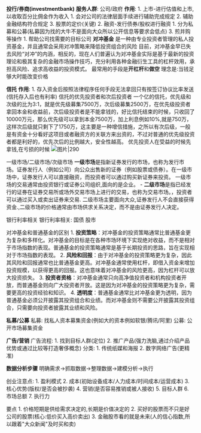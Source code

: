 **投行/券商(investmentbank)**
	**服务人群**: 公司/政府
	**作用**:
	1. 上市-进行估值和上市,以收取百分比佣金作为收入
		1. 会对公司的法律层面手续进行辅助完成规定
		2. 辅助金融结构符合规定
		3. 股票的定价(关键)
	2. 融资-发行债券/股权进行融资
		1. 分为私募和公募(私募因为找的大牛不是面向大众所以公开信息等要求会低点)
	3. 煎并购等操作
		1. 帮助公司找需要的目标公司
**对冲基金**
	是一种由专业投资者管理的私人投资基金，并且通常会采用对冲策略来降低投资组合的风险
	目前，对冲基金早已失去风险“对冲”的内涵，相反的，现在人们普遍认为对冲基金实际是基于最新的投资理论和极其复杂的金融市场操作技巧，充分利用各种金融衍生工具的杠杆效用，承担高风险、追求高收益的投资模式。
	最常用的手段是**开杠杆**和**做空**
	理念是:当钱足够大时能改变价格

**信托**
	**作用**:
	1. 存入资金后按照法律程序任何手段无法拿回只有按签订协议比率发送(信托存入后也有利率)
	信托的优先投资者和次后投资者
		一个亿的信托，优先级和次级的比为3:1，就是优先级募集7500万，次后级募集2500万，在优先级投资者拿回本金和收益前，次后级投资者是不能拿钱的，好比信托结束的时候，只收回了10000万元，那么优先级可以拿到本金7500万，加上利息例如10%,就是750万，这样次后级就只剩下了1750万，这主要是一种增信措施，之所以有次后级，一般是有资金十分看好这项目或者融资方的关联方来出资的，不过对普通的优先级投资者都是利好的，优先次后的比例越大，安全性越高。
		优先投资人在受益的时候先拿钱,在亏损的时候
	![图片|290](http://9363344.s21i.faimallusr.com/4/ABUIABAEGAAgiOrpoAYogamxpgUw7QI4qAY.png.webp)

一级市场/二级市场/次级市场
	**一级市场**是指新证券发行的市场，也称为发行市场。证券发行人（例如公司）向公众出售新的证券（例如股票或债券）。在一级市场中，证券发行人可以直接融资，而投资者可以通过购买新证券来投资。
	一级市场的交易通常由投资银行或证券公司组织,面向的是企业。
	-
	**二级市场**是指已经发行的证券在证券交易所或场外交易市场上进行的交易，也称为交易市场。，投资者可以通过买入或卖出证券来交易.
	二级市场主要面向大众,证券发行人不会直接获得资金.,二级市场的价格通常由市场供求关系决定，而不是由证券发行人决定。


银行利率相关
	银行利率相关:
		国债
		股市

对冲基金和普通基金的区别
	1. **投资策略**：对冲基金的投资策略通常比普通基金更为复杂和多样化。对冲基金的目标是在各种市场环境下实现绝对收益，而不是相对于市场指数的表现。普通基金的投资策略通常是基于长期投资的思路，旨在实现相对于市场指数的表现。
	2. **风险和回报**：由于对冲基金的投资策略更为复杂，因此其风险和回报通常也比普通基金更高。对冲基金通常使用杠杆，即借入资金来增加投资规模，以获得更高的回报。这也意味着对冲基金的风险更高，因为杠杆可以放大投资损失。
	3. **投资者资格**：对冲基金通常只向高净值投资者和机构投资者开放，而普通基金则向广大投资者开放。这是因为对冲基金的投资策略更为复杂，需要更高的投资经验和知识。
	4. **透明度**：普通基金通常比对冲基金更为透明，因为普通基金必须公开披露其投资组合和业绩。而对冲基金则不需要公开披露其投资组合，只需要向投资者披露其业绩和风险。



**私募/公募**
	私募:
		找私人资本募集资金(例如大的资本例如软银/腾讯/阿里)
	公募:
		公开市场募集资金

**广告/营销**
	广告流程:
		1. 找到目标人群(定位)
		2. 推广产品(强力洗脑,通过介绍产品优势或通过比较等打造奢侈概念)
	分类:
		1. 传统纸媒和海报
		2. 数字网络广告(更精准)

**数据分析步骤**
	明确需求->抓取数据->整理数据->建模分析->执行

创业注意点:
	1. 盈利模式
	2. 成本(初始设备成本/人力成本/时间成本/运营成本)
	3. 核心优势(版权/是否会被抄袭)
	4. 营销(是否容易推销或被人接收)
	5. 目标人群
	6. 市场总额
	7. 执行力

要点
	1. 价格短期是供给需求决定的,长期是价值决定的
	2. 买好的股票而不只是好公司的股票(核心:低价买入高价卖出)
	3. 金融股市看的就是未来(人的信心指数,所以跟着"大众新闻"及时买和卖)









